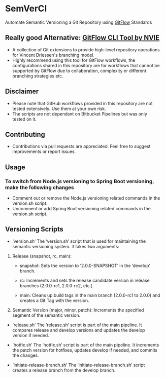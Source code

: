 # SemVerCI

Automate Semantic Versioning a Git Repository using [GitFlow](https://nvie.com/posts/a-successful-git-branching-model/) Standards

## Really good Alternative: [GitFlow CLI Tool by NVIE](https://github.com/nvie/gitflow)

- A collection of Git extensions to provide high-level repository operations for Vincent Driessen's branching model.
- Highly recommend using this tool for GitFlow workflows, the configurations shared in this repository are for workflows that cannot be supported by GitFlow due to collaboration, complexity or different branching strategies etc.

## Disclaimer

- Please note that GitHub workflows provided in this repository are not tested extensively. Use them at your own risk.
- The scripts are not dependant on Bitbucket Pipelines but was only tested on it.

## Contributing

- Contributions via pull requests are appreciated. Feel free to suggest improvements or report issues.

## Usage

### To switch from Node.js versioning to Spring Boot versioning, make the following changes

- Comment out or remove the Node.js versioning related commands in the version.sh script.
- Uncomment or add Spring Boot versioning related commands in the version.sh script.

## Versioning Scripts

- ‘version.sh’
The ‘version.sh’ script that is used for maintaining the semantic versioning system. It takes two arguments:

1. Release (snapshot, rc, main):

    - snapshot: Sets the version to ‘2.0.0-SNAPSHOT’ in the ‘develop’ branch.

    - rc: Increments and sets the release candidate version in release branches (2.0.0-rc1, 2.0.0-rc2, etc.).

    - main: Cleans up build tags in the main branch (2.0.0-rc1 to 2.0.0) and creates a Git Tag with the version.

2. Semantic Version (major, minor, patch): Increments the specified segment of the semantic version.

- ‘release.sh’
The ‘release.sh’ script is part of the main pipeline. It compares release and develop versions and updates the develop version if needed.

- ‘hotfix.sh’
The ‘hotfix.sh’ script is part of the main pipeline. It increments the patch version for hotfixes, updates develop if needed, and commits the changes.

- ‘initiate-release-branch.sh’
The ‘initiate-release-branch.sh’ script creates a release branch from the develop branch.
